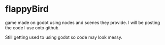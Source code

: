 # flappyBird

game made on godot using nodes and scenes they provide.
I will be posting the code I use onto github.

Still getting used to using godot so code may look messy.
